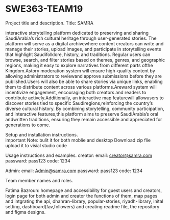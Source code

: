 # SWE363-TEAM19
Project title and description.
Title: SAMRA

interactive storytelling platform dedicated to preserving and sharing SaudiArabia’s rich
cultural heritage through user-generated stories. The platform will serve as a digital archivewhere content creators can
write and manage their stories, upload images, and participate in storytelling events that highlight Saudifolklore,
history, and traditions. Regular users can browse, search, and filter stories based on themes, genres, and geographic
regions, making it easy to explore narratives from different parts ofthe Kingdom.Astory moderation system will ensure
high-quality content by allowing administrators to reviewand approve submissions before they are published.Users
will also be able to share stories via unique links, enabling them to distribute content across various platforms.Areward
system will incentivize engagement, encouraging both creators and readers to contribute actively.Additionally, an
interactive map featurewill allowusers to discover stories tied to specific Saudiregions,reinforcing the country’s diverse
cultural history. By combining storytelling, community participation, and interactive features,this platform aims to
preserve SaudiArabia’s oral andwritten traditions, ensuring they remain accessible and appreciated for generations to
come.


Setup and installation instructions.  
important Note:  bulit it for both moblie and desktop 
Download zip flie 
upload it to visial studio code 

Usage instructions and examples.
creator:
email: creator@samra.com
passward: pass123
code: 1234

Admin:
email: Admin@samra.com
passward: pass123
code: 1234


Team member names and roles.

Fatima Bazroun: homepage and accessibility for guest users and creators, login page for both admin and creator the functions of them, map pages and intgrating the api, dhahran-library, popular-stories, riyadh-library, inital setting, dashboard(fav,followers) and creating readme file, the repository and figma designs. 

